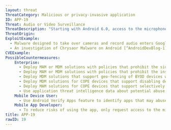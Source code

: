 ```yaml
---
layout: threat
ThreatCategory: Malicious or privacy-invasive application
ID: APP-19
Threat: Audio or Video Surveillance
ThreatDescription: "Starting with Android 6.0, access to the microphone or camera is considered a dangerous permission and each recording attempt must be granted permission by the user at runtime. Similarly, the iOS security model only allows apps granted permission by the user to access the camera or microphone while running in the foreground. Therefore, an app operating in these or newer environments cannot abuse public APIs to initiate a recording outside the user's knowledge.\nThis threat can still be realized following successful exploits of OS vulnerabilities that ultimately provide a malicious app with unauthorized access to those resources (e.g. bypass access control on APIs or direct access to the hardware)."
ThreatOrigin:
ExploitExample:
  - Malware designed to take over cameras and record audio enters Google Play [^99]
  - An investigation of Chrysaor Malware on Android [^AndroidDevBlog-1]
CVEExample:
PossibleCountermeasures:
    Enterprise:
      - Deploy MAM or MDM solutions with policies that prohibit the side-loading of apps, which may bypass security checks on the app.
      - Deploy MAM or MDM solutions with policies that prohibit the installation of apps from 3rd party (unofficial) app stores.
      - Deploy MDM solutions that support geo-fencing of BYOD devices with policies that disable device sensors (e.g., camera, microphone) when the device is being operated in sensitive locations.
      - Deploy MDM solutions for COPE devices that support disabling device sensors (e.g. camera, microphone) that can be used for recording of nearby activity.
      - Deploy MAM solutions for COPE devices that support selectively enabling device sensors (e.g. camera, microphone) for a whitelist of trusted enterprise applications that require those functionalities.
      - Use application threat intelligence data about potential abuse of access to device sensors associated with apps installed on COPE or BYOD devices
    Mobile Device User:
      - Use Android Verify Apps feature to identify apps that may abuse access to sensor data to record nearby activity.
    Mobile App Developer:
      - To reduce risks of using the app, only request access to the minimal set of shared data stores (e.g., contacts, calendar), OS services (e.g. location services), and device sensors (e.g. camera, microphone) necessary for the app to provide functionality.
title: APP-19
rawID: 19
---
```

